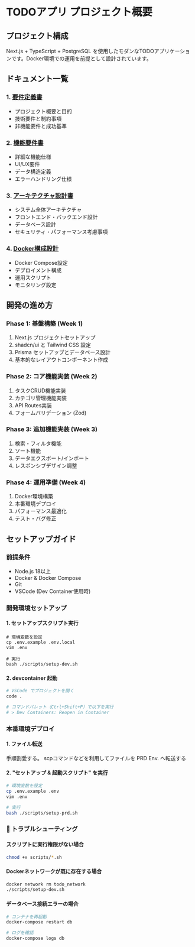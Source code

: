 # TODOアプリ プロジェクト概要

## プロジェクト構成

Next.js + TypeScript + PostgreSQL を使用したモダンなTODOアプリケーションです。Docker環境での運用を前提として設計されています。

## ドキュメント一覧

### 1. [要件定義書](./docs/requirements.md)
- プロジェクト概要と目的
- 技術要件と制約事項
- 非機能要件と成功基準

### 2. [機能要件書](./docs/functional-requirements.md)
- 詳細な機能仕様
- UI/UX要件
- データ構造定義
- エラーハンドリング仕様

### 3. [アーキテクチャ設計書](./docs/architecture.md)
- システム全体アーキテクチャ
- フロントエンド・バックエンド設計
- データベース設計
- セキュリティ・パフォーマンス考慮事項

### 4. [Docker構成設計](./docs/docker-setup.md)
- Docker Compose設定
- デプロイメント構成
- 運用スクリプト
- モニタリング設定

## 開発の進め方

### Phase 1: 基盤構築 (Week 1)
1. Next.js プロジェクトセットアップ
2. shadcn/ui と Tailwind CSS 設定
3. Prisma セットアップとデータベース設計
4. 基本的なレイアウトコンポーネント作成

### Phase 2: コア機能実装 (Week 2)
1. タスクCRUD機能実装
2. カテゴリ管理機能実装
3. API Routes実装
4. フォームバリデーション (Zod)

### Phase 3: 追加機能実装 (Week 3)
1. 検索・フィルタ機能
2. ソート機能
3. データエクスポート/インポート
4. レスポンシブデザイン調整

### Phase 4: 運用準備 (Week 4)
1. Docker環境構築
2. 本番環境デプロイ
3. パフォーマンス最適化
4. テスト・バグ修正

## セットアップガイド

### 前提条件
- Node.js 18以上
- Docker & Docker Compose
- Git
- VSCode (Dev Container使用時)

### 開発環境セットアップ

#### 1. セットアップスクリプト実行
```shell
# 環境変数を設定
cp .env.example .env.local
vim .env

# 実行
bash ./scripts/setup-dev.sh
```

#### 2. devcontainer 起動
```bash
# VSCode でプロジェクトを開く
code .

# コマンドパレット（Ctrl+Shift+P）で以下を実行
# > Dev Containers: Reopen in Container
```

### 本番環境デプロイ

#### 1. ファイル転送
手順割愛する。
scpコマンドなどを利用してファイルを PRD Env. へ転送する

#### 2. "セットアップ & 起動スクリプト" を実行
```bash
# 環境変数を設定
cp .env.example .env
vim .env

# 実行
bash ./scripts/setup-prd.sh
```

### 🔧 トラブルシューティング

#### スクリプトに実行権限がない場合
```bash
chmod +x scripts/*.sh
```

#### Dockerネットワークが既に存在する場合
```bash
docker network rm todo_network
./scripts/setup-dev.sh
```

#### データベース接続エラーの場合
```bash
# コンテナを再起動
docker-compose restart db

# ログを確認
docker-compose logs db
```
